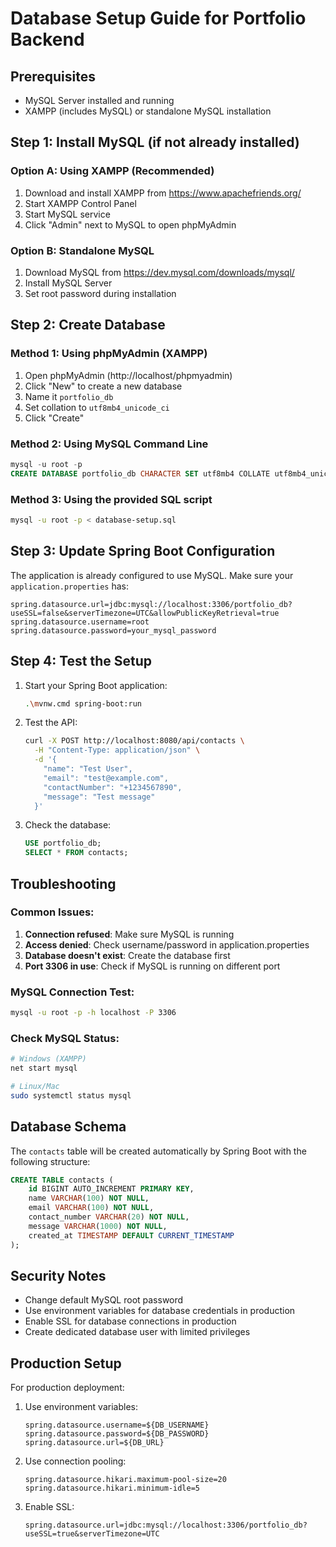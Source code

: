 # Database Setup Guide for Portfolio Backend

## Prerequisites
- MySQL Server installed and running
- XAMPP (includes MySQL) or standalone MySQL installation

## Step 1: Install MySQL (if not already installed)

### Option A: Using XAMPP (Recommended)
1. Download and install XAMPP from https://www.apachefriends.org/
2. Start XAMPP Control Panel
3. Start MySQL service
4. Click "Admin" next to MySQL to open phpMyAdmin

### Option B: Standalone MySQL
1. Download MySQL from https://dev.mysql.com/downloads/mysql/
2. Install MySQL Server
3. Set root password during installation

## Step 2: Create Database

### Method 1: Using phpMyAdmin (XAMPP)
1. Open phpMyAdmin (http://localhost/phpmyadmin)
2. Click "New" to create a new database
3. Name it `portfolio_db`
4. Set collation to `utf8mb4_unicode_ci`
5. Click "Create"

### Method 2: Using MySQL Command Line
```sql
mysql -u root -p
CREATE DATABASE portfolio_db CHARACTER SET utf8mb4 COLLATE utf8mb4_unicode_ci;
```

### Method 3: Using the provided SQL script
```bash
mysql -u root -p < database-setup.sql
```

## Step 3: Update Spring Boot Configuration

The application is already configured to use MySQL. Make sure your `application.properties` has:

```properties
spring.datasource.url=jdbc:mysql://localhost:3306/portfolio_db?useSSL=false&serverTimezone=UTC&allowPublicKeyRetrieval=true
spring.datasource.username=root
spring.datasource.password=your_mysql_password
```

## Step 4: Test the Setup

1. Start your Spring Boot application:
   ```bash
   .\mvnw.cmd spring-boot:run
   ```

2. Test the API:
   ```bash
   curl -X POST http://localhost:8080/api/contacts \
     -H "Content-Type: application/json" \
     -d '{
       "name": "Test User",
       "email": "test@example.com",
       "contactNumber": "+1234567890",
       "message": "Test message"
     }'
   ```

3. Check the database:
   ```sql
   USE portfolio_db;
   SELECT * FROM contacts;
   ```

## Troubleshooting

### Common Issues:

1. **Connection refused**: Make sure MySQL is running
2. **Access denied**: Check username/password in application.properties
3. **Database doesn't exist**: Create the database first
4. **Port 3306 in use**: Check if MySQL is running on different port

### MySQL Connection Test:
```bash
mysql -u root -p -h localhost -P 3306
```

### Check MySQL Status:
```bash
# Windows (XAMPP)
net start mysql

# Linux/Mac
sudo systemctl status mysql
```

## Database Schema

The `contacts` table will be created automatically by Spring Boot with the following structure:

```sql
CREATE TABLE contacts (
    id BIGINT AUTO_INCREMENT PRIMARY KEY,
    name VARCHAR(100) NOT NULL,
    email VARCHAR(100) NOT NULL,
    contact_number VARCHAR(20) NOT NULL,
    message VARCHAR(1000) NOT NULL,
    created_at TIMESTAMP DEFAULT CURRENT_TIMESTAMP
);
```

## Security Notes

- Change default MySQL root password
- Use environment variables for database credentials in production
- Enable SSL for database connections in production
- Create dedicated database user with limited privileges

## Production Setup

For production deployment:

1. Use environment variables:
   ```properties
   spring.datasource.username=${DB_USERNAME}
   spring.datasource.password=${DB_PASSWORD}
   spring.datasource.url=${DB_URL}
   ```

2. Use connection pooling:
   ```properties
   spring.datasource.hikari.maximum-pool-size=20
   spring.datasource.hikari.minimum-idle=5
   ```

3. Enable SSL:
   ```properties
   spring.datasource.url=jdbc:mysql://localhost:3306/portfolio_db?useSSL=true&serverTimezone=UTC
   ```
